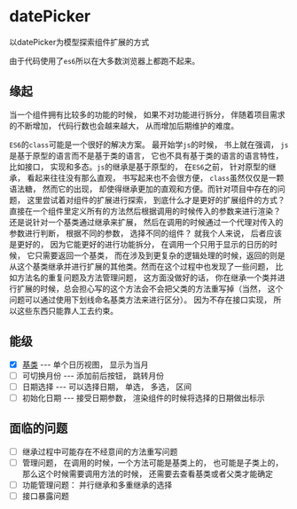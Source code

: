 # datePicker
以datePicker为模型探索组件扩展的方式

由于代码使用了`es6`所以在大多数浏览器上都跑不起来。


## 缘起

当一个组件拥有比较多的功能的时候， 如果不对功能进行拆分， 伴随着项目需求的不断增加， 代码行数也会越来越大， 从而增加后期维护的难度。

`ES6`的`class`可能是一个很好的解决方案。 最开始学`js`的时候， 书上就在强调， `js`是基于原型的语言而不是基于类的语言， 它也不具有基于类的语言的语言特性， 比如接口， 实现和多态。`js`的继承是基于原型的， 在`ES6`之前， 针对原型的继承， 看起来往往没有那么直观， 书写起来也不会很方便， `class`虽然仅仅是一颗语法糖， 然而它的出现， 却使得继承更加的直观和方便。而针对项目中存在的问题， 这里尝试着对组件的扩展进行探索， 到底什么才是更好的扩展组件的方式？ 直接在一个组件里定义所有的方法然后根据调用的时候传入的参数来进行渲染？ 还是说针对一个基类通过继承来扩展， 然后在调用的时候通过一个代理对传入的参数进行判断， 根据不同的参数， 选择不同的组件？ 就我个人来说， 后者应该是更好的， 因为它能更好的进行功能拆分， 在调用一个只用于显示的日历的时候， 它只需要返回一个基类， 而在涉及到更复杂的逻辑处理的时候，返回的则是从这个基类继承并进行扩展的其他类。然而在这个过程中也发现了一些问题， 比如方法名的重复问题及方法管理问题， 这方面没做好的话， 你在继承一个类并进行扩展的时候，总会担心写的这个方法会不会把父类的方法重写掉（当然， 这个问题可以通过使用下划线命名基类方法来进行区分）。 因为不存在接口实现， 所以这些东西只能靠人工去约束。



## 能级

- [x] [基类](./com/base.js) --- 单个日历视图， 显示为当月
- [ ] 可切换月份   --- 添加前后按钮， 跳转月份
- [ ] 日期选择  --- 可以选择日期， 单选， 多选， 区间
- [ ] 初始化日期 --- 接受日期参数， 渲染组件的时候将选择的日期做出标示

## 面临的问题
- [ ] 继承过程中可能存在不经意间的方法重写问题
- [ ] 管理问题， 在调用的时候，一个方法可能是基类上的， 也可能是子类上的， 那么这个时候需要调用方法的时候， 还需要去查看基类或者父类才能确定
- [ ] 功能管理问题： 并行继承和多重继承的选择
- [ ] 接口暴露问题
